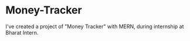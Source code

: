 # Money-Tracker
I've created a project of "Money Tracker" with MERN, during internship at Bharat Intern.
